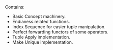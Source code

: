 Contains:

- Basic Concept machinery.
- Endianess related functions.
- Index Sequence for easier tuple manipulation.
- Perfect forwarding functors of some operators.
- Tuple Apply implementation.
- Make Unique implementation.
